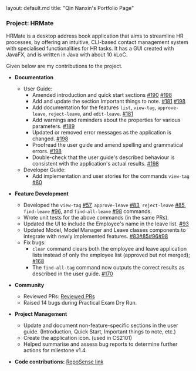<frontmatter>
  layout: default.md
  title: "Qin Nanxin's Portfolio Page"
</frontmatter>

### Project: HRMate

HRMate is a desktop address book application that aims to streamline HR processes, by offering an intuitive, CLI-based contact management system with specialised functionalities for HR tasks. It has a GUI created with JavaFX, and is written in Java with about 10 kLoC.

Given below are my contributions to the project.

* **Documentation**
  * User Guide:
    * Amended introduction and quick start sections [#190](https://github.com/AY2324S1-CS2103T-W11-1/tp/pull/190) [#198](https://github.com/AY2324S1-CS2103T-W11-1/tp/pull/198)
    * Add and update the section Important things to note. [#181](https://github.com/AY2324S1-CS2103T-W11-1/tp/pull/181) [#198](https://github.com/AY2324S1-CS2103T-W11-1/tp/pull/198)
    * Add documentation for the features `list`, `view-tag`, `approve-leave`, `reject-leave`, and `edit-leave`. [#181](https://github.com/AY2324S1-CS2103T-W11-1/tp/pull/181)
    * Add warnings and reminders about the properties for various parameters. [#189](https://github.com/AY2324S1-CS2103T-W11-1/tp/pull/189)
    * Updated or removed error messages as the application is changed. [#198](https://github.com/AY2324S1-CS2103T-W11-1/tp/pull/198)
    * Proofread the user guide and amend spelling and grammatical errors. [#198](https://github.com/AY2324S1-CS2103T-W11-1/tp/pull/198)
    * Double-check that the user guide's described behaviour is consistent with the application's actual results. [#198](https://github.com/AY2324S1-CS2103T-W11-1/tp/pull/198)
  * Developer Guide:
    * Add implementation and user stories for the commands `view-tag` [#80](https://github.com/AY2324S1-CS2103T-W11-1/tp/pull/80)

* **Feature Development**
  * Developed the `view-tag` [#57](https://github.com/AY2324S1-CS2103T-W11-1/tp/pull/57), `approve-leave` [#83](https://github.com/AY2324S1-CS2103T-W11-1/tp/pull/83), `reject-leave` [#85](https://github.com/AY2324S1-CS2103T-W11-1/tp/pull/85), `find-leave` [#96](https://github.com/AY2324S1-CS2103T-W11-1/tp/pull/96), and `find-all-leave` [#98](https://github.com/AY2324S1-CS2103T-W11-1/tp/pull/98) commands.
  * Wrote unit tests for the above commands (in the same PRs).
  * Updated the UI to include the Employee's name in the leave list. [#93](https://github.com/AY2324S1-CS2103T-W11-1/tp/pull/93)
  * Updated Model, Model Manager and Leave classes components to integrate with newly implemented features. [#83](https://github.com/AY2324S1-CS2103T-W11-1/tp/pull/83)[#85](https://github.com/AY2324S1-CS2103T-W11-1/tp/pull/85)[#96](https://github.com/AY2324S1-CS2103T-W11-1/tp/pull/96)[#98](https://github.com/AY2324S1-CS2103T-W11-1/tp/pull/98)
  * Fix bugs:
    * `clear` command clears both the employee and leave application lists instead of only the employee list (approved but not merged); [#168](https://github.com/AY2324S1-CS2103T-W11-1/tp/pull/168)
    * The `find-all-tag` command now outputs the correct results as described in the user guide. [#170](https://github.com/AY2324S1-CS2103T-W11-1/tp/pull/170)

* **Community**
  * Reviewed PRs: [Reviewed PRs](https://github.com/AY2324S1-CS2103T-W11-1/tp/pulls?q=is%3Apr+reviewed-by%3Ainfibeyond)
  * Raised 14 bugs during Practical Exam Dry Run.

* **Project Management**
  * Update and document non-feature-specific sections in the user guide. (Introduction, Quick Start, Important things to note, etc.)
  * Create the application icon. (used in CS2101)
  * Helped summarise and assess bug reports to determine further actions for milestone v1.4.

* **Code contributions:** [RepoSense link](https://nus-cs2103-ay2324s1.github.io/tp-dashboard/?search=infibeyond&sort=groupTitle&sortWithin=title&timeframe=commit&mergegroup=&groupSelect=groupByRepos&breakdown=true&checkedFileTypes=docs~functional-code~test-code&since=2023-09-22)
